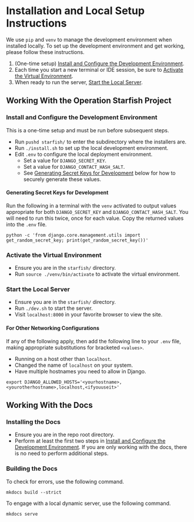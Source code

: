 # Installation and Local Setup Instructions

We use `pip` and `venv` to manage the development environment when installed
locally. To set up the development environment and get working, please follow
these instructions.

1. (One-time setup) [Install and Configure the Development Environment](#install-and-configure-the-development-environment).
1. Each time you start a new terminal or IDE session, be sure to [Activate the Virtual Environment](#activate-the-virtual-environment).
1. When ready to run the server, [Start the Local Server](#start-the-local-server).

## Working With the Operation Starfish Project

### Install and Configure the Development Environment

This is a one-time setup and must be run before subsequent steps.

- Run `pushd starfish/` to enter the subdirectory where the installers are.
- Run `./install.sh` to set up the local development environment.
- Edit `.env` to configure the local deployment environment.
    - Set a value for `DJANGO_SECRET_KEY`.
    - Set a value for `DJANGO_CONTACT_HASH_SALT`.
    - See [Generating Secret Keys for
      Development](#generating-secret-keys-for-development) below for how to
      securely generate these values.

#### Generating Secret Keys for Development

Run the following in a terminal with the `venv` activated to output values
appropriate for both `DJANGO_SECRET_KEY` and `DJANGO_CONTACT_HASH_SALT`. You
will need to run this twice, once for each value. Copy the returned values into
the `.env` file.

```shell
python -c 'from django.core.management.utils import get_random_secret_key; print(get_random_secret_key())'
```

### Activate the Virtual Environment

- Ensure you are in the `starfish/` directory.
- Run `source ./venv/bin/activate` to activate the virtual environment.

### Start the Local Server

- Ensure you are in the `starfish/` directory.
- Run `./dev.sh` to start the server.
- Visit `localhost:8000` in your favorite browser to view the site.

#### For Other Networking Configurations

If any of the following apply, then add the following line to your `.env` file,
making appropriate substitutions for bracketed `<values>`.

- Running on a host other than `localhost`.
- Changed the name of `localhost` on your system.
- Have multiple hostnames you need to allow in Django.

```shell
export DJANGO_ALLOWED_HOSTS='<yourhostname>,<yourotherhostname>,localhost,<ifyouuseit>'
```

## Working With the Docs

### Installing the Docs

- Ensure you are in the repo root directory.
- Perform at least the first two steps in [Install and Configure the Development
  Environment](#install-and-configure-the-development-environment). If you are
  only working with the docs, there is no need to perform additional steps.

### Building the Docs

To check for errors, use the following command.

```shell
mkdocs build --strict
```

To engage with a local dynamic server, use the following command.

```shell
mkdocs serve
```
